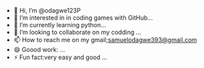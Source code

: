 - 👋 Hi, I’m @odagwe123P
- 👀 I’m interested in in coding games with GitHub...
- 🌱 I’m currently learning python...
- 💞️ I’m looking to collaborate on my codding ...
- 📫 How to reach me on my gmail;samuelodagwe393@gmail.com 
- 😄 Goood work: ...
- ⚡ Fun fact:very easy and good ...

<!---
odagwe123P/odagwe123P is a ✨ special ✨ repository because its `README.md` (this file) appears on your GitHub profile.
You can click the Preview link to take a look at your changes.
--->
